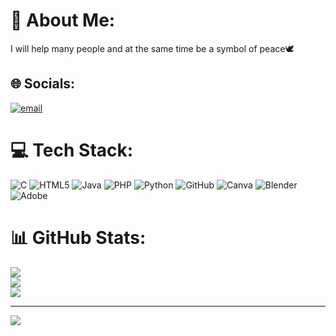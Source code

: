 # 💫 About Me:
I will help many people and at the same time be a symbol of peace🕊


## 🌐 Socials:
[![email](https://img.shields.io/badge/Email-D14836?logo=gmail&logoColor=white)](mailto:bayukecee@gmail.com) 

# 💻 Tech Stack:
![C](https://img.shields.io/badge/c-%2300599C.svg?style=for-the-badge&logo=c&logoColor=white) ![HTML5](https://img.shields.io/badge/html5-%23E34F26.svg?style=for-the-badge&logo=html5&logoColor=white) ![Java](https://img.shields.io/badge/java-%23ED8B00.svg?style=for-the-badge&logo=openjdk&logoColor=white) ![PHP](https://img.shields.io/badge/php-%23777BB4.svg?style=for-the-badge&logo=php&logoColor=white) ![Python](https://img.shields.io/badge/python-3670A0?style=for-the-badge&logo=python&logoColor=ffdd54) ![GitHub](https://img.shields.io/badge/github-%23121011.svg?style=for-the-badge&logo=github&logoColor=white) ![Canva](https://img.shields.io/badge/Canva-%2300C4CC.svg?style=for-the-badge&logo=Canva&logoColor=white) ![Blender](https://img.shields.io/badge/blender-%23F5792A.svg?style=for-the-badge&logo=blender&logoColor=white) ![Adobe](https://img.shields.io/badge/adobe-%23FF0000.svg?style=for-the-badge&logo=adobe&logoColor=white)
# 📊 GitHub Stats:
![](https://github-readme-stats.vercel.app/api?username=KasugaXploit&theme=dark&hide_border=false&include_all_commits=false&count_private=false)<br/>
![](https://nirzak-streak-stats.vercel.app/?user=KasugaXploit&theme=dark&hide_border=false)<br/>
![](https://github-readme-stats.vercel.app/api/top-langs/?username=KasugaXploit&theme=dark&hide_border=false&include_all_commits=false&count_private=false&layout=compact)

---
[![](https://visitcount.itsvg.in/api?id=KasugaXploit&icon=0&color=0)](https://visitcount.itsvg.in)

<!-- Proudly created with GPRM ( https://gprm.itsvg.in ) -->
